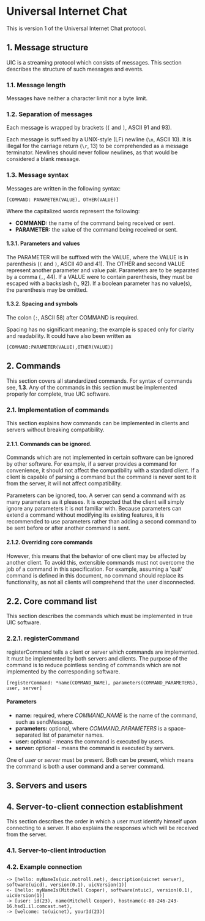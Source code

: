 # Universal Internet Chat

This is version 1 of the Universal Internet Chat protocol.

## 1. Message structure

UIC is a streaming protocol which consists of messages. This section describes the
structure of such messages and events.

### 1.1. Message length

Messages have neither a character limit nor a byte limit.

### 1.2. Separation of messages

Each message is wrapped by brackets (`[` and `]`, ASCII 91 and 93).  

Each message is suffixed by a UNIX-style (LF) newline (`\n`, ASCII 10). It is illegal for
the carriage return (`\r`, 13) to be comprehended as a message terminator. Newlines should
never follow newlines, as that would be considered a blank message.

### 1.3. Message syntax

Messages are written in the following syntax:

```
[COMMAND: PARAMETER(VALUE), OTHER(VALUE)]
```

Where the capitalized words represent the following:

* **COMMAND:** the name of the command being received or sent.
* **PARAMETER:** the value of the command being received or sent.

#### 1.3.1. Parameters and values

The PARAMETER will be suffixed with the VALUE, where the VALUE is in parenthesis (`(` and
`)`, ASCII 40 and 41). The OTHER and second VALUE represent another parameter and value
pair. Parameters are to be separated by a comma (`,`, 44). If a VALUE were to contain
parenthesis, they must be escaped with a backslash (`\`, 92). If a boolean parameter has
no value(s), the parenthesis may be omitted.

#### 1.3.2. Spacing and symbols

The colon (`:`, ASCII 58) after COMMAND is required.  

Spacing has no significant meaning;
the example is spaced only for clarity and readability. It could have also been written as

```
[COMMAND:PARAMETER(VALUE),OTHER(VALUE)]
```

## 2. Commands

This section covers all standardized commands. For syntax of commands see, **1.3**. Any of
the commands in this section must be implemented properly for complete, true UIC software.

### 2.1. Implementation of commands

This section explains how commands can be implemented in clients and servers without
breaking compatibility.

#### 2.1.1. Commands can be ignored.

Commands which are not implemented in certain software can be ignored by other software.
For example, if a server provides a command for convenience, it should not affect the
compatibility with a standard client. If a client is capable of parsing a command but the
command is never sent to it from the server, it will not affect compatibility.  

Parameters can be ignored, too. A server can send a command with as many parameters as it
pleases. It is expected that the client will simply ignore any parameters it is not
familiar with. Because parameters can extend a command without modifying its existing
features, it is recommended to use parameters rather than adding a second command to be
sent before or after another command is sent.

#### 2.1.2. Overriding core commands

However, this means that the behavior of one client may be affected by another client. To
avoid this, extensible commands must not overcome the job of a command in this
specification. For example, assuming a 'quit' command is defined in this document, no
command should replace its functionality, as not all clients will comprehend that the user
disconnected.

## 2.2. Core command list

This section describes the commands which must be implemented in true UIC software.

### 2.2.1. registerCommand

registerCommand tells a client or server which commands are implemented. It must be
implemented by both servers and clients. The purpose of the command is to reduce pointless
sending of commands which are not implemented by the corresponding software.

```
[registerCommand: *name(COMMAND_NAME), parameters(COMMAND_PARAMETERS), user, server]
```

#### Parameters

* **name:** required, where *COMMAND_NAME* is the name of the command, such as
sendMessage.
* **parameters:** optional, where *COMMAND_PARAMETERS* is a space-separated list of
parameter names.
* **user:** optional - means the command is executed by users.
* **server:** optional - means the command is executed by servers.

One of *user* or *server* must be present. Both can be present, which means the command is
both a user command and a server command.

## 3. Servers and users

## 4. Server-to-client connection establishment

This section describes the order in which a user must identify himself upon connecting to
a server. It also explains the responses which will be received from the server.

### 4.1. Server-to-client introduction

### 4.2. Example connection

```
-> [hello: myNameIs(uic.notroll.net), description(uicnet server), software(uicd), version(0.1), uicVersion(1)]
<- [hello: myNameIs(Mitchell Cooper), software(ntuic), version(0.1), uicVersion(1)]
-> [user: id(23), name(Mitchell Cooper), hostname(c-80-246-243-16.hsd1.il.comcast.net), 
-> [welcome: to(uicnet), yourId(23)]

```

